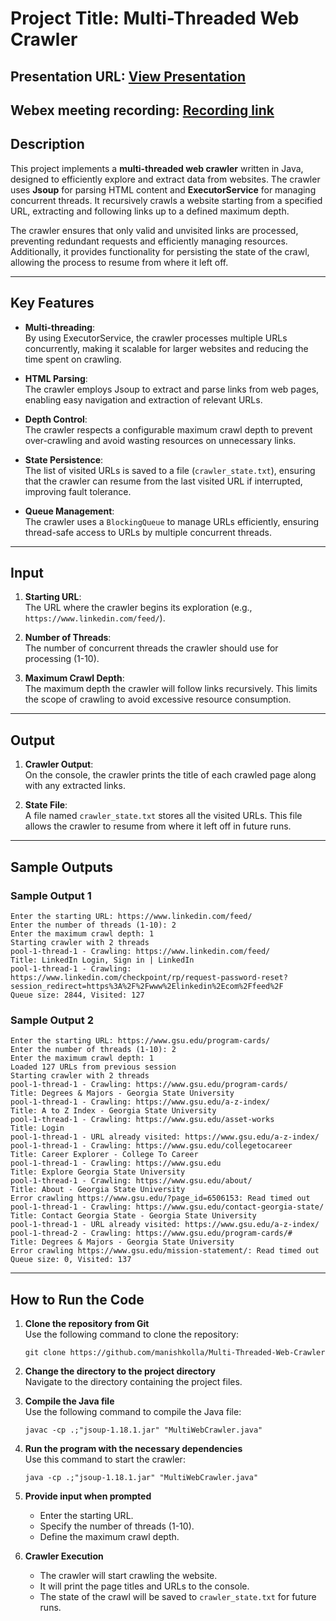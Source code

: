 
# Project Title: Multi-Threaded Web Crawler

## Presentation URL: [View Presentation](https://docs.google.com/presentation/d/1tQZv701UJdozFVgLMoTphkwYL5Rg40xiu3kDLkCm4KI/edit?usp=sharing)
## Webex meeting recording: [Recording link](https://gsumeetings.webex.com/gsumeetings/ldr.php?RCID=9e7e9ddf8ddcf3f1133188efcc22e0f1)


## Description
This project implements a **multi-threaded web crawler** written in Java, designed to efficiently explore and extract data from websites. The crawler uses **Jsoup** for parsing HTML content and **ExecutorService** for managing concurrent threads. It recursively crawls a website starting from a specified URL, extracting and following links up to a defined maximum depth. 

The crawler ensures that only valid and unvisited links are processed, preventing redundant requests and efficiently managing resources. Additionally, it provides functionality for persisting the state of the crawl, allowing the process to resume from where it left off.

---

## Key Features
- **Multi-threading**:  
  By using ExecutorService, the crawler processes multiple URLs concurrently, making it scalable for larger websites and reducing the time spent on crawling.

- **HTML Parsing**:  
  The crawler employs Jsoup to extract and parse links from web pages, enabling easy navigation and extraction of relevant URLs.

- **Depth Control**:  
  The crawler respects a configurable maximum crawl depth to prevent over-crawling and avoid wasting resources on unnecessary links.

- **State Persistence**:  
  The list of visited URLs is saved to a file (`crawler_state.txt`), ensuring that the crawler can resume from the last visited URL if interrupted, improving fault tolerance.

- **Queue Management**:  
  The crawler uses a `BlockingQueue` to manage URLs efficiently, ensuring thread-safe access to URLs by multiple concurrent threads.

---

## Input
1. **Starting URL**:  
   The URL where the crawler begins its exploration (e.g., `https://www.linkedin.com/feed/`).

2. **Number of Threads**:  
   The number of concurrent threads the crawler should use for processing (1-10).

3. **Maximum Crawl Depth**:  
   The maximum depth the crawler will follow links recursively. This limits the scope of crawling to avoid excessive resource consumption.

---

## Output
1. **Crawler Output**:  
   On the console, the crawler prints the title of each crawled page along with any extracted links.

2. **State File**:  
   A file named `crawler_state.txt` stores all the visited URLs. This file allows the crawler to resume from where it left off in future runs.

---

## Sample Outputs

### Sample Output 1
```
Enter the starting URL: https://www.linkedin.com/feed/
Enter the number of threads (1-10): 2
Enter the maximum crawl depth: 1
Starting crawler with 2 threads
pool-1-thread-1 - Crawling: https://www.linkedin.com/feed/
Title: LinkedIn Login, Sign in | LinkedIn
pool-1-thread-1 - Crawling: https://www.linkedin.com/checkpoint/rp/request-password-reset?session_redirect=https%3A%2F%2Fwww%2Elinkedin%2Ecom%2Ffeed%2F
Queue size: 2844, Visited: 127
```

### Sample Output 2
```
Enter the starting URL: https://www.gsu.edu/program-cards/
Enter the number of threads (1-10): 2
Enter the maximum crawl depth: 1
Loaded 127 URLs from previous session
Starting crawler with 2 threads
pool-1-thread-1 - Crawling: https://www.gsu.edu/program-cards/
Title: Degrees & Majors - Georgia State University
pool-1-thread-1 - Crawling: https://www.gsu.edu/a-z-index/
Title: A to Z Index - Georgia State University
pool-1-thread-1 - Crawling: https://www.gsu.edu/asset-works
Title: Login
pool-1-thread-1 - URL already visited: https://www.gsu.edu/a-z-index/
pool-1-thread-1 - Crawling: https://www.gsu.edu/collegetocareer
Title: Career Explorer - College To Career
pool-1-thread-1 - Crawling: https://www.gsu.edu
Title: Explore Georgia State University
pool-1-thread-1 - Crawling: https://www.gsu.edu/about/
Title: About - Georgia State University
Error crawling https://www.gsu.edu/?page_id=6506153: Read timed out
pool-1-thread-1 - Crawling: https://www.gsu.edu/contact-georgia-state/
Title: Contact Georgia State - Georgia State University
pool-1-thread-1 - URL already visited: https://www.gsu.edu/a-z-index/
pool-1-thread-2 - Crawling: https://www.gsu.edu/program-cards/#  
Title: Degrees & Majors - Georgia State University  
Error crawling https://www.gsu.edu/mission-statement/: Read timed out  
Queue size: 0, Visited: 137
```

---

## How to Run the Code

1. **Clone the repository from Git**  
   Use the following command to clone the repository:  
   ```
   git clone https://github.com/manishkolla/Multi-Threaded-Web-Crawler
   ```

2. **Change the directory to the project directory**  
   Navigate to the directory containing the project files.  

3. **Compile the Java file**  
   Use the following command to compile the Java file:  
   ```
   javac -cp .;"jsoup-1.18.1.jar" "MultiWebCrawler.java"
   ```

4. **Run the program with the necessary dependencies**  
   Use this command to start the crawler:  
   ```
   java -cp .;"jsoup-1.18.1.jar" "MultiWebCrawler.java"
   ```

5. **Provide input when prompted**  
   - Enter the starting URL.  
   - Specify the number of threads (1-10).  
   - Define the maximum crawl depth.  

6. **Crawler Execution**  
   - The crawler will start crawling the website.  
   - It will print the page titles and URLs to the console.  
   - The state of the crawl will be saved to `crawler_state.txt` for future runs.
